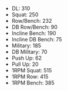 * DL: 310
*  Squat: 250
*  Row/Bench: 232
*  DB Row/Bench: 90
*  Incline Bench: 190
*  Incline DB Bench: 75
*  Military: 185
*  DB Military: 70
*  Push Up: 62
*  Pull Up: 20
*  1RPM Squat: 515
*  1RPM Row: 415
*  1RPM Bench: 385
